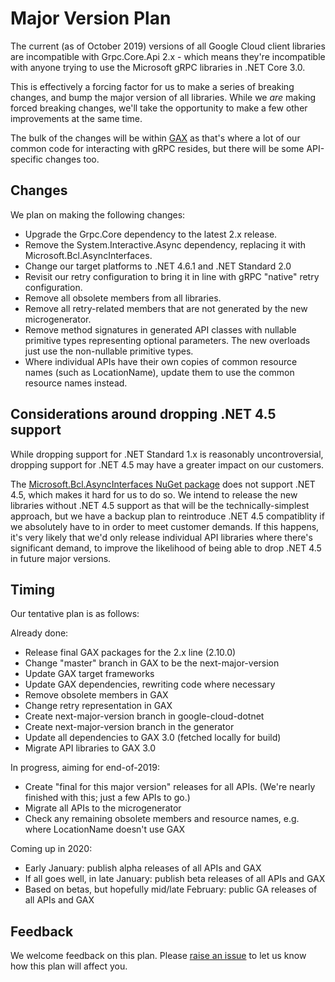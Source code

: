 # Major Version Plan

The current (as of October 2019) versions of all Google Cloud client
libraries are incompatible with Grpc.Core.Api 2.x - which means
they're incompatible with anyone trying to use the Microsoft gRPC
libraries in .NET Core 3.0.

This is effectively a forcing factor for us to make a series of
breaking changes, and bump the major version of all libraries. While
we *are* making forced breaking changes, we'll take the opportunity to make
a few other improvements at the same time.

The bulk of the changes will be within
[GAX](https://github.com/googleapis/gax-dotnet) as that's where a
lot of our common code for interacting with gRPC resides, but there
will be some API-specific changes too.

## Changes

We plan on making the following changes:

- Upgrade the Grpc.Core dependency to the latest 2.x release.
- Remove the System.Interactive.Async dependency, replacing it with
  Microsoft.Bcl.AsyncInterfaces.
- Change our target platforms to .NET 4.6.1 and .NET Standard 2.0
- Revisit our retry configuration to bring it in line with gRPC
  "native" retry configuration.
- Remove all obsolete members from all libraries.
- Remove all retry-related members that are not generated by the new
  microgenerator.
- Remove method signatures in generated API classes with nullable
  primitive types representing optional parameters. The new overloads
  just use the non-nullable primitive types.
- Where individual APIs have their own copies of common resource
  names (such as LocationName), update them to use the common
  resource names instead.

## Considerations around dropping .NET 4.5 support

While dropping support for .NET Standard 1.x is reasonably
uncontroversial, dropping support for .NET 4.5 may have a greater
impact on our customers.

The [Microsoft.Bcl.AsyncInterfaces NuGet
package](https://www.nuget.org/packages/Microsoft.Bcl.AsyncInterfaces)
does not support .NET 4.5, which makes it hard for us to do so. We
intend to release the new libraries without .NET 4.5 support as that
will be the technically-simplest approach, but we have a backup plan
to reintroduce .NET 4.5 compatiblity if we absolutely have to in
order to meet customer demands. If this happens, it's very likely
that we'd only release individual API libraries where there's
significant demand, to improve the likelihood of being able to drop
.NET 4.5 in future major versions.

## Timing

Our tentative plan is as follows:

Already done:

- Release final GAX packages for the 2.x line (2.10.0)
- Change "master" branch in GAX to be the next-major-version
- Update GAX target frameworks
- Update GAX dependencies, rewriting code where necessary
- Remove obsolete members in GAX
- Change retry representation in GAX
- Create next-major-version branch in google-cloud-dotnet
- Create next-major-version branch in the generator
- Update all dependencies to GAX 3.0 (fetched locally for build)
- Migrate API libraries to GAX 3.0

In progress, aiming for end-of-2019:

- Create "final for this major version" releases for all APIs.
  (We're nearly finished with this; just a few APIs to go.)
- Migrate all APIs to the microgenerator
- Check any remaining obsolete members and resource names, e.g.
  where LocationName doesn't use GAX

Coming up in 2020:

- Early January: publish alpha releases of all APIs and GAX
- If all goes well, in late January: publish beta releases of all APIs and GAX
- Based on betas, but hopefully mid/late February: public GA releases of all APIs and GAX

## Feedback

We welcome feedback on this plan. Please [raise an
issue](https://github.com/googleapis/google-cloud-dotnet/issues/new/choose)
to let us know how this plan will affect you.
